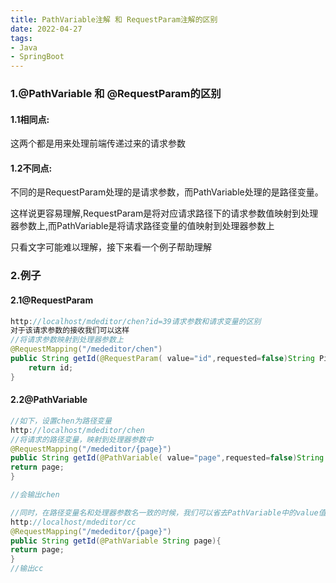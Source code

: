 ```yaml
---
title: PathVariable注解 和 RequestParam注解的区别
date: 2022-04-27
tags: 
- Java
- SpringBoot
---
```


### 1.@PathVariable 和 @RequestParam的区别

#### 1.1相同点:

这两个都是用来处理前端传递过来的请求参数

#### 1.2不同点:

不同的是RequestParam处理的是请求参数，而PathVariable处理的是路径变量。

这样说更容易理解,RequestParam是将对应请求路径下的请求参数值映射到处理器参数上,而PathVariable是将请求路径变量的值映射到处理器参数上

只看文字可能难以理解，接下来看一个例子帮助理解

### 2.例子

#### 2.1@RequestParam

```java
http://localhost/mdeditor/chen?id=39请求参数和请求变量的区别
对于该请求参数的接收我们可以这样
//将请求参数映射到处理器参数上
@RequestMapping("/mededitor/chen")
public String getId(@RequestParam( value="id",requested=false)String Pid){
	return id;
}
```

#### 2.2@PathVariable

```java
//如下，设置chen为路径变量
http://localhost/mdeditor/chen
//将请求的路径变量，映射到处理器参数中
@RequestMapping("/mededitor/{page}")
public String getId(@PathVariable( value="page",requested=false)String Page){
return page;
}

//会输出chen

//同时，在路径变量名和处理器参数名一致的时候，我们可以省去PathVariable中的value值，如下
http://localhost/mdeditor/cc
@RequestMapping("/mededitor/{page}")
public String getId(@PathVariable String page){
return page;
}
//输出cc
```



